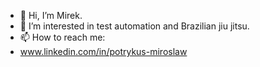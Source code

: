 - 👋 Hi, I’m Mirek.
- 👀 I’m interested in test automation and Brazilian jiu jitsu.
- 📫 How to reach me:
- www.linkedin.com/in/potrykus-miroslaw


